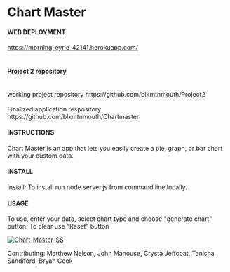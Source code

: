 # Chart Master

#### WEB DEPLOYMENT
https://morning-eyrie-42141.herokuapp.com/ <br>
<br>

#### Project 2 repository <br>
<br>
working project repository https://github.com/blkmtnmouth/Project2 <br>
<br>
Finalized application respository https://github.com/blkmtnmouth/Chartmaster<br>

#### INSTRUCTIONS
Chart Master is an app that lets you easily create a pie, graph, or bar chart with your custom data. 


#### INSTALL
Install: To install run node server.js from command line locally. 

#### USAGE
To use, enter your data, select chart type and choose "generate chart" button. To clear use "Reset" button

<a href="https://ibb.co/j5xxpMt"><img src="https://i.ibb.co/rtLLW69/Chart-Master-SS.png" alt="Chart-Master-SS" border="0"></a>

Contributing: Matthew Nelson, John Manouse, Crysta Jeffcoat, Tanisha Sandiford, Bryan Cook
